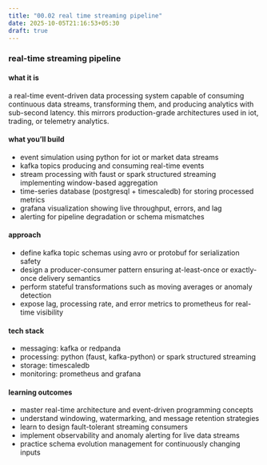 ```yaml
---
title: "00.02 real time streaming pipeline"
date: 2025-10-05T21:16:53+05:30
draft: true
---
```


### real-time streaming pipeline

#### what it is

a real-time event-driven data processing system capable of consuming continuous data streams, transforming them, and producing analytics with sub-second latency. this mirrors production-grade architectures used in iot, trading, or telemetry analytics.

#### what you’ll build

- event simulation using python for iot or market data streams
- kafka topics producing and consuming real-time events
- stream processing with faust or spark structured streaming implementing window-based aggregation
- time-series database (postgresql + timescaledb) for storing processed metrics
- grafana visualization showing live throughput, errors, and lag
- alerting for pipeline degradation or schema mismatches

#### approach

- define kafka topic schemas using avro or protobuf for serialization safety
- design a producer-consumer pattern ensuring at-least-once or exactly-once delivery semantics
- perform stateful transformations such as moving averages or anomaly detection
- expose lag, processing rate, and error metrics to prometheus for real-time visibility

#### tech stack

- messaging: kafka or redpanda
- processing: python (faust, kafka-python) or spark structured streaming
- storage: timescaledb
- monitoring: prometheus and grafana

#### learning outcomes

- master real-time architecture and event-driven programming concepts
- understand windowing, watermarking, and message retention strategies
- learn to design fault-tolerant streaming consumers
- implement observability and anomaly alerting for live data streams
- practice schema evolution management for continuously changing inputs
